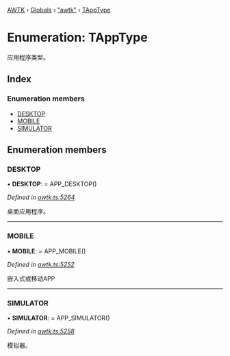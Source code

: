 [AWTK](../README.md) › [Globals](../globals.md) › ["awtk"](../modules/_awtk_.md) › [TAppType](_awtk_.tapptype.md)

# Enumeration: TAppType

应用程序类型。

## Index

### Enumeration members

* [DESKTOP](_awtk_.tapptype.md#desktop)
* [MOBILE](_awtk_.tapptype.md#mobile)
* [SIMULATOR](_awtk_.tapptype.md#simulator)

## Enumeration members

###  DESKTOP

• **DESKTOP**: =  APP_DESKTOP()

*Defined in [awtk.ts:5264](https://github.com/zlgopen/awtk-binding/blob/066f953/tools/code_gen/js/output/awtk.ts#L5264)*

桌面应用程序。

___

###  MOBILE

• **MOBILE**: =  APP_MOBILE()

*Defined in [awtk.ts:5252](https://github.com/zlgopen/awtk-binding/blob/066f953/tools/code_gen/js/output/awtk.ts#L5252)*

嵌入式或移动APP

___

###  SIMULATOR

• **SIMULATOR**: =  APP_SIMULATOR()

*Defined in [awtk.ts:5258](https://github.com/zlgopen/awtk-binding/blob/066f953/tools/code_gen/js/output/awtk.ts#L5258)*

模拟器。

